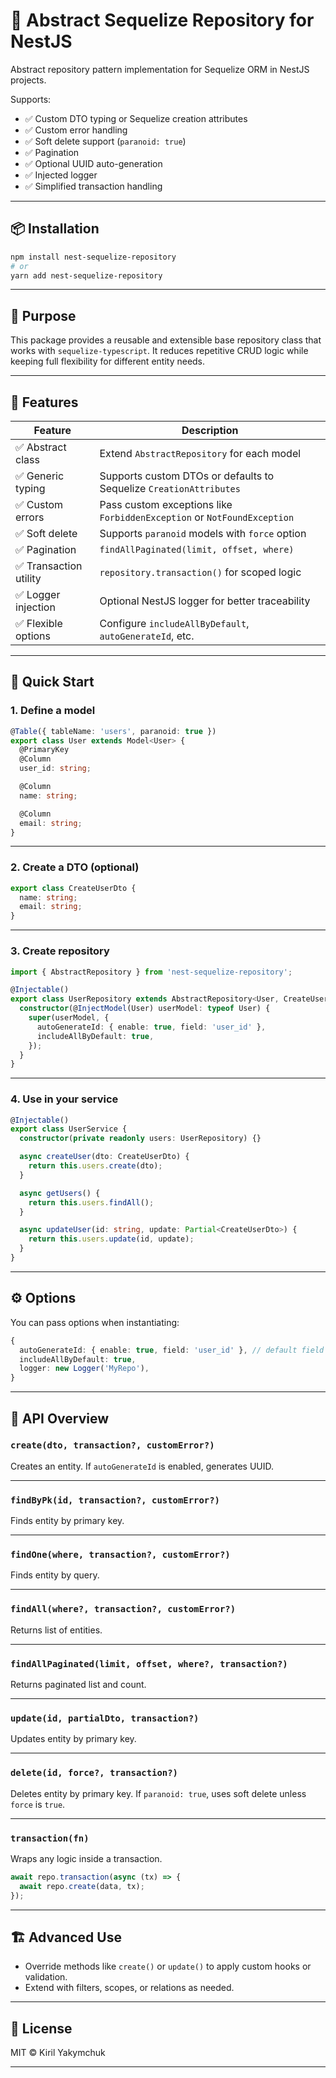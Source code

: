 # 🧱 Abstract Sequelize Repository for NestJS

Abstract repository pattern implementation for Sequelize ORM in NestJS projects.

Supports:

- ✅ Custom DTO typing or Sequelize creation attributes
- ✅ Custom error handling
- ✅ Soft delete support (`paranoid: true`)
- ✅ Pagination
- ✅ Optional UUID auto-generation
- ✅ Injected logger
- ✅ Simplified transaction handling

---

## 📦 Installation

```bash
npm install nest-sequelize-repository
# or
yarn add nest-sequelize-repository
```

---

## 🧠 Purpose

This package provides a reusable and extensible base repository class that works with `sequelize-typescript`. It reduces repetitive CRUD logic while keeping full flexibility for different entity needs.

---

## 🔧 Features

| Feature               | Description                                                             |
|-----------------------|-------------------------------------------------------------------------|
| ✅ Abstract class      | Extend `AbstractRepository` for each model                              |
| ✅ Generic typing      | Supports custom DTOs or defaults to Sequelize `CreationAttributes`      |
| ✅ Custom errors       | Pass custom exceptions like `ForbiddenException` or `NotFoundException` |
| ✅ Soft delete         | Supports `paranoid` models with `force` option                          |
| ✅ Pagination          | `findAllPaginated(limit, offset, where)`                                |
| ✅ Transaction utility | `repository.transaction()` for scoped logic                             |
| ✅ Logger injection    | Optional NestJS logger for better traceability                          |
| ✅ Flexible options    | Configure `includeAllByDefault`, `autoGenerateId`, etc.                 |

---

## 🚀 Quick Start

### 1. Define a model

```ts
@Table({ tableName: 'users', paranoid: true })
export class User extends Model<User> {
  @PrimaryKey
  @Column
  user_id: string;

  @Column
  name: string;

  @Column
  email: string;
}
```

---

### 2. Create a DTO (optional)

```ts
export class CreateUserDto {
  name: string;
  email: string;
}
```

---

### 3. Create repository

```ts
import { AbstractRepository } from 'nest-sequelize-repository';

@Injectable()
export class UserRepository extends AbstractRepository<User, CreateUserDto> {
  constructor(@InjectModel(User) userModel: typeof User) {
    super(userModel, {
      autoGenerateId: { enable: true, field: 'user_id' },
      includeAllByDefault: true,
    });
  }
}
```

---

### 4. Use in your service

```ts
@Injectable()
export class UserService {
  constructor(private readonly users: UserRepository) {}

  async createUser(dto: CreateUserDto) {
    return this.users.create(dto);
  }

  async getUsers() {
    return this.users.findAll();
  }

  async updateUser(id: string, update: Partial<CreateUserDto>) {
    return this.users.update(id, update);
  }
}
```

---

## ⚙️ Options

You can pass options when instantiating:

```ts
{
  autoGenerateId: { enable: true, field: 'user_id' }, // default field is 'id'
  includeAllByDefault: true,
  logger: new Logger('MyRepo'),
}
```

---

## 📄 API Overview

### `create(dto, transaction?, customError?)`
Creates an entity. If `autoGenerateId` is enabled, generates UUID.

---

### `findByPk(id, transaction?, customError?)`
Finds entity by primary key.

---

### `findOne(where, transaction?, customError?)`
Finds entity by query.

---

### `findAll(where?, transaction?, customError?)`
Returns list of entities.

---

### `findAllPaginated(limit, offset, where?, transaction?)`
Returns paginated list and count.

---

### `update(id, partialDto, transaction?)`
Updates entity by primary key.

---

### `delete(id, force?, transaction?)`
Deletes entity by primary key. If `paranoid: true`, uses soft delete unless `force` is `true`.

---

### `transaction(fn)`
Wraps any logic inside a transaction.

```ts
await repo.transaction(async (tx) => {
  await repo.create(data, tx);
});
```

---

## 🏗️ Advanced Use

- Override methods like `create()` or `update()` to apply custom hooks or validation.
- Extend with filters, scopes, or relations as needed.

---

## 📜 License

MIT © Kiril Yakymchuk

---

